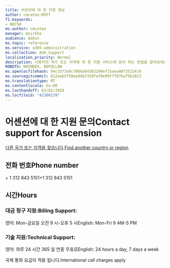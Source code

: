 ```yaml
---
title: 어센션에 대 한 지원 정보
author: cmcatee-MSFT
f1.keywords:
- NOCSH
ms.author: cmcatee
manager: mnirkhe
audience: Admin
ms.topic: reference
ms.service: o365-administration
ms.collection: Adm_Support
localization_priority: Normal
description: 사용자의 국가 또는 지역에 대 한 지원 서비스에 문의 하는 방법을 알아보세요.
ROBOTS: NOINDEX, NOFOLLOW
ms.openlocfilehash: 94c3373a9c7089a64302280ef15aea40f3522419
ms.sourcegitcommit: 812aab5f58eed4bf359faf0e99f7f876af5b1023
ms.translationtype: MT
ms.contentlocale: ko-KR
ms.lasthandoff: 03/02/2020
ms.locfileid: "42360139"
---
```

# <a name="contact-support-for-ascension"></a><span data-ttu-id="2247e-103">어센션에 대 한 지원 문의</span><span class="sxs-lookup"><span data-stu-id="2247e-103">Contact support for Ascension</span></span>

<span data-ttu-id="2247e-104">[다른 국가 또는 지역을 찾습니다](../contact-support-for-business-products.md).</span><span class="sxs-lookup"><span data-stu-id="2247e-104">[Find another country or region](../contact-support-for-business-products.md).</span></span>

## <a name="phone-number"></a><span data-ttu-id="2247e-105">전화 번호</span><span class="sxs-lookup"><span data-stu-id="2247e-105">Phone number</span></span>
<span data-ttu-id="2247e-106">+ 1 312 843 5151</span><span class="sxs-lookup"><span data-stu-id="2247e-106">+1 312 843 5151</span></span>

## <a name="hours"></a><span data-ttu-id="2247e-107">시간</span><span class="sxs-lookup"><span data-stu-id="2247e-107">Hours</span></span>
### <a name="billing-support"></a><span data-ttu-id="2247e-108">대금 청구 지원:</span><span class="sxs-lookup"><span data-stu-id="2247e-108">Billing Support:</span></span>

<span data-ttu-id="2247e-109">영어: Mon-금요일 오전 9 시-오후 5 시</span><span class="sxs-lookup"><span data-stu-id="2247e-109">English: Mon-Fri 9 AM-5 PM</span></span>

### <a name="technical-support"></a><span data-ttu-id="2247e-110">기술 지원:</span><span class="sxs-lookup"><span data-stu-id="2247e-110">Technical Support:</span></span>

<span data-ttu-id="2247e-111">영어: 하루 24 시간 365 일 연중 무휴로</span><span class="sxs-lookup"><span data-stu-id="2247e-111">English: 24 hours a day, 7 days a week</span></span>

<span data-ttu-id="2247e-112">국제 통화 요금이 적용 됩니다.</span><span class="sxs-lookup"><span data-stu-id="2247e-112">International call charges apply</span></span>
